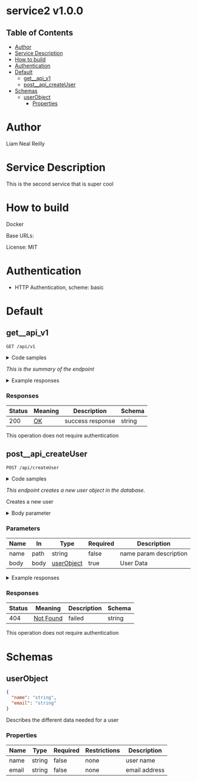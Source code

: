 
<h1 id="service2">service2 v1.0.0</h1>

## Table of Contents

- [Author](#author)
- [Service Description](#service-description)
- [How to build](#how-to-build)
- [Authentication](#authentication)
- [Default](#default)
  - [get__api_v1](#get__api_v1)
  - [post__api_createUser](#post__api_createuser)
- [Schemas](#schemas)
  - [userObject](#userobject)
    - [Properties](#properties)


# Author

Liam Neal Reilly

# Service Description

This is the second service that is super cool

# How to build

Docker

Base URLs:

 License: MIT

# Authentication

- HTTP Authentication, scheme: basic

# Default

## get__api_v1

`GET /api/v1`

<details> <summary>Code samples</summary>

```javascript
import axios from "axios";

const options = {
  method: 'GET',
  url: 'https://example.com/api/v1',
  headers: {Accept: 'application/json'}
};

axios.request(options).then(function (response) {
  console.log(response.data);
}).catch(function (error) {
  console.error(error);
});
```

</details>

*This is the summary of the endpoint*

<details> <summary> Example responses </summary>

> 200 Response

```json
"string"
```

</details>

<h3 id="get__api_v1-responses">Responses</h3>

|Status|Meaning|Description|Schema|
|---|---|---|---|
|200|[OK](https://tools.ietf.org/html/rfc7231#section-6.3.1)|success response|string|

<aside class="success">
This operation does not require authentication
</aside>

## post__api_createUser

`POST /api/createUser`

<details> <summary>Code samples</summary>

```javascript
import axios from "axios";

const options = {
  method: 'POST',
  url: 'https://example.com/api/createUser',
  headers: {'Content-Type': 'application/json', Accept: 'reason'},
  data: {name: 'string', email: 'string'}
};

axios.request(options).then(function (response) {
  console.log(response.data);
}).catch(function (error) {
  console.error(error);
});
```

</details>

*This endpoint creates a new user object in the database.*

Creates a new user

<details> <summary>Body parameter</summary>

```json
{
  "name": "string",
  "email": "string"
}
```

</details>

<h3 id="post__api_createuser-parameters">Parameters</h3>

|Name|In|Type|Required|Description|
|---|---|---|---|---|
|name|path|string|false|name param description|
|body|body|[userObject](#schemauserobject)|true|User Data|

<details> <summary> Example responses </summary>

> 404 Response

</details>

<h3 id="post__api_createuser-responses">Responses</h3>

|Status|Meaning|Description|Schema|
|---|---|---|---|
|404|[Not Found](https://tools.ietf.org/html/rfc7231#section-6.5.4)|failed|string|

<aside class="success">
This operation does not require authentication
</aside>

# Schemas

## userObject

```json
{
  "name": "string",
  "email": "string"
}

```

Describes the different data needed for a user

### Properties

|Name|Type|Required|Restrictions|Description|
|---|---|---|---|---|
|name|string|false|none|user name|
|email|string|false|none|email address|

